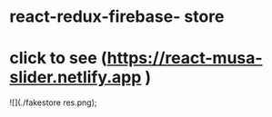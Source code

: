 # react-redux-firebase- store

# click to see (https://react-musa-slider.netlify.app )

![](./fakestore res.png);
